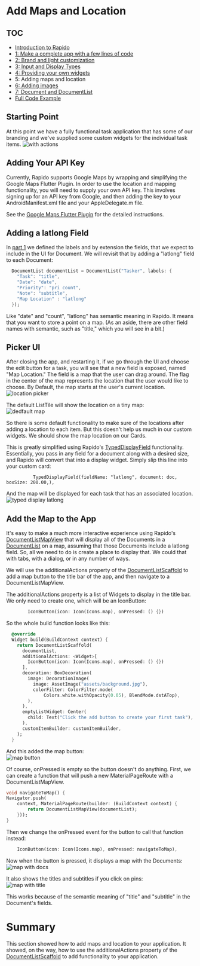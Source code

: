 # Add Maps and Location
## TOC
 * [Introduction to Rapido](./introduction.md)
 * [1: Make a complete app with a few lines of code](./flutter_app_in_few_lines.md)
 * [2: Brand and light customization](./customize_flutter_app.md)
 * [3: Input and Display Types](./rapido_input_types.md)
 * [4: Providing your own widgets](./custom_flutter_widgets.md)
 * 5: Adding maps and location
 * [6: Adding images](./flutter_images.md)
 * [7: Document and DocumentList](./rapido_documents.md)
 * [Full Code Example](./main.md)

## Starting Point
At this point we have a fully functional task application that has some of our branding and we've supplied some custom widgets for the individual task items. 
![with actions](../assets/custom-builder-5.png)

## Adding Your API Key
Currently, Rapido supports Google Maps by wrapping and simplifying the Google Maps Flutter Plugin. In order to use the location and mapping functionality, you will need to supply your own API key. This involves signing up for an API key from Google, and then adding the key to your AndroidManifest.xml file and your AppleDelegate.m file.

See the [Google Maps Flutter Plugin](https://pub.dartlang.org/packages/google_maps_flutter#-readme-tab-) for the detailed instructions. 

## Adding a latlong Field
In [part 1](flutter_app_in_few_lines.md) we defined the labels and by extension the fields, that we expect to include in the UI for Document. We will revisit that by adding a "latlong" field to each Document:
```dart
  DocumentList documentList = DocumentList("Tasker", labels: {
    "Task": "title",
    "Date": "date",
    "Priority": "pri count",
    "Note": "subtitle",
    "Map Location" : "latlong"
  });
```
Like "date" and "count", "latlong" has semantic meaning in Rapido. It means that you want to store a point on a map. (As an aside, there are other field names with semantic, such as "title," which you will see in a bit.)

## Picker UI
After closing the app, and restarting it, if we go through the UI and choose the edit button for a task, you will see that a new field is exposed, named "Map Location." The field is a map that the user can drag around. The flag in the center of the map represents the location that the user would like to choose. By Default, the map starts at the user's current location.
![location picker](../assets/location-picker.png)

The default ListTile will show the location on a tiny map:  
![dedfault map](../assets/list-tile-maps.png)

So there is some default functionality to make sure of the locations after adding a location to each item. But this doesn't help us much in our custom widgets. We should show the map location on our Cards.

This is greatly simplified using Rapido's [TypedDisplayField](https://pub.dartlang.org/documentation/rapido/latest/rapido/TypedDisplayField-html) functionality. Essentially, you pass in any field for a document along with a desired size, and Rapido will convert that into a display widget. Simply slip this line into your custom card:
```
          TypedDisplayField(fieldName: "latlong", document: doc, boxSize: 200.00,),
```
And the map will be displayed for each task that has an associated location.
![typed display latlong](../assets/typed-display-latlong.png)

## Add the Map to the App
It's easy to make a much more interactive experience using Rapido's [DocumentListMapView](https://pub.dartlang.org/documentation/rapido/latest/rapido/DocumentListMapView-class.html) that will display all of the Documents in a [DocumentList](https://pub.dartlang.org/documentation/rapido/latest/rapido/DocumentList-class.html) on a map, assuming that those Documents include a latlong field. So, all we need to do is create a place to display that. We could that with tabs, with a dialog, or in any number of ways. 

We will use the additionalActions property of the [DocumentListScaffold](https://pub.dartlang.org/documentation/rapido/latest/rapido/DocumentListScaffold-class.html) to add a map button to the title bar of the app, and then navigate to a DocumentListMapView.

The additionalActions property is a list of Widgets to display in the title bar. We only need to create one, which will be an IconButton:  
```dart
        IconButton(icon: Icon(Icons.map), onPressed: () {})
```
So the whole build function looks like this:  
```dart
  @override
  Widget build(BuildContext context) {
    return DocumentListScaffold(
      documentList,
      additionalActions: <Widget>[
        IconButton(icon: Icon(Icons.map), onPressed: () {})
      ],
      decoration: BoxDecoration(
        image: DecorationImage(
          image: AssetImage("assets/background.jpg"),
          colorFilter: ColorFilter.mode(
              Colors.white.withOpacity(0.05), BlendMode.dstATop),
        ),
      ),
      emptyListWidget: Center(
        child: Text("Click the add button to create your first task"),
      ),
      customItemBuilder: customItemBuilder,
    );
  }
```
And this added the map button:  
![map button](../assets/map-button.png)

Of course, onPressed is empty so the button doesn't do anything. First, we can create a function that will push a new MaterialPageRoute with a DocumentListMapView.
```dart
void navigateToMap() {
Navigator.push(
    context, MaterialPageRoute(builder: (BuildContext context) {
        return DocumentListMapView(documentList);
    }));
}
```
Then we change the onPressed event for the button to call that function instead:
```dart
    IconButton(icon: Icon(Icons.map), onPressed: navigateToMap),
```
Now when the button is pressed, it displays a map with the Documents:  
![map with docs](../assets/map-with-docs.png)

It also shows the titles and subtitles if you click on pins:  
![map with title](../assets/map-with-title.png)

This works because of the semantic meaning of "title" and "subtitle" in the Document's fields.

# Summary
This section showed how to add maps and location to your application. It showed, on the way, how to use the additionalActions property of the [DocumentListScaffold](https://pub.dartlang.org/documentation/rapido/latest/rapido/DocumentListScaffold-class.html) to add functionality to your application.


